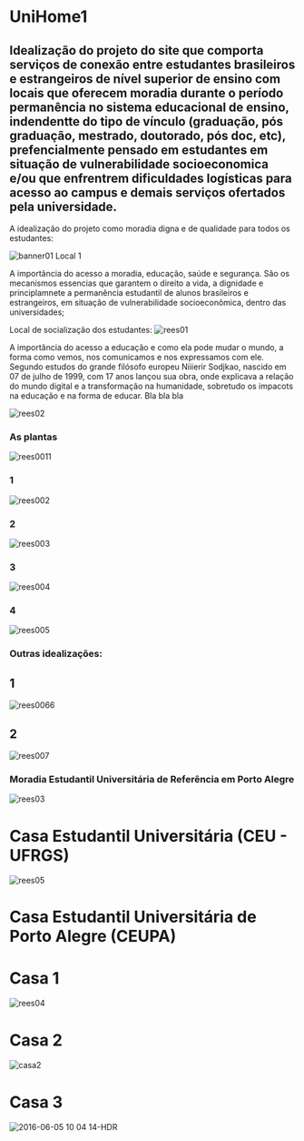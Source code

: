 # UniHome1

## Idealização do projeto do site que comporta serviços de conexão entre estudantes brasileiros e estrangeiros de nível superior de ensino com locais que oferecem moradia durante o período permanência no sistema educacional de ensino, indendentte do tipo de vínculo (graduação, pós graduação, mestrado, doutorado, pós doc, etc), prefencialmente pensado em estudantes em situação de vulnerabilidade socioeconomica e/ou que enfrentrem dificuldades logísticas para acesso ao campus e demais serviços ofertados pela universidade.

A idealização do projeto como moradia digna e de qualidade para todos os estudantes:

![banner01](https://github.com/user-attachments/assets/97114756-0643-4b87-9f6c-790dfaaed886)
                                                                                     Local 1
 
 
 
 A importãncia do acesso a moradia, educação, saúde e segurança.
 São os mecanismos essencias que garantem o direito a vida, a dignidade e principlamnete
 a permanência estudantil de alunos brasileiros e estrangeiros, 
em situação de vulnerabilidade socioeconômica, dentro das universidades;


  Local de socialização dos estudantes:
![rees01](https://github.com/user-attachments/assets/17cb038a-1b7d-4e39-8154-d64d421cdfc7)

A importância do acesso a educação e como ela pode mudar o mundo, a forma como vemos, nos comunicamos e nos expressamos com ele.
Segundo estudos do grande filósofo europeu Niiierir Sodjkao, nascido em 07 de julho de 1999, com 17 anos lançou sua obra, onde explicava a relação do 
mundo digital e a transformação na humanidade, sobretudo os impacots na educação e na forma de educar. Bla bla bla

![rees02](https://github.com/user-attachments/assets/f5138fc7-d972-4bab-b1f6-e1c4e43c83b4)

### **As plantas**
![rees0011](https://github.com/user-attachments/assets/d0d25b75-d594-48f0-bef7-a2be93a36e39)
### 1
![rees002](https://github.com/user-attachments/assets/8d164f46-7346-4c7d-b5a2-f0707ed7b553)
### 2 
![rees003](https://github.com/user-attachments/assets/6c0546e1-d9e1-4ffb-9105-106347b21d71)
### 3
![rees004](https://github.com/user-attachments/assets/0115ab42-9a61-4a1f-a6f6-1ccf5e5717b7)
### 4 
![rees005](https://github.com/user-attachments/assets/e326126d-700f-4a86-96bd-4141b28ee290)

### Outras idealizações: 

## 1 
![rees0066](https://github.com/user-attachments/assets/36eabd5f-e0ab-46ee-a6ce-28a1b9f01186)
## 2

![rees007](https://github.com/user-attachments/assets/d97ecd60-bf0c-4871-9f86-61511b5e20da)

### Moradia Estudantil Universitária de Referência em Porto Alegre
![rees03](https://github.com/user-attachments/assets/96eaa0d1-5b04-46af-9c0d-6e10d13737e7)

# Casa Estudantil Universitária (CEU - UFRGS)

![rees05](https://github.com/user-attachments/assets/40762fcd-d71b-470f-9673-ea57d4dfc602)

# Casa Estudantil Universitária de Porto Alegre (CEUPA) 
# Casa 1

![rees04](https://github.com/user-attachments/assets/74b64e96-01a0-4fe1-baa0-3f91517d9c90)

# Casa 2

![casa2](https://github.com/user-attachments/assets/319ad10e-2d60-4967-9682-30f76f7644c9)

# Casa 3

![2016-06-05 10 04 14-HDR](https://github.com/user-attachments/assets/e836c3fe-2b87-4ebb-862c-5a8680dd08f4)

